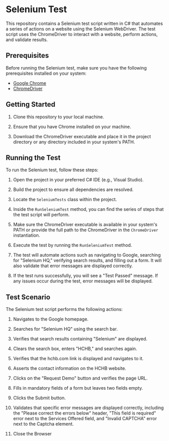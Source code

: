 # Selenium Test

This repository contains a Selenium test script written in C# that automates a series of actions on a website using the Selenium WebDriver. The test script uses the ChromeDriver to interact with a website, perform actions, and validate results.

## Prerequisites

Before running the Selenium test, make sure you have the following prerequisites installed on your system:

- [Google Chrome](https://www.google.com/chrome/)
- [ChromeDriver](https://sites.google.com/chromium.org/driver/)

## Getting Started

1. Clone this repository to your local machine.

2. Ensure that you have Chrome installed on your machine.

3. Download the ChromeDriver executable and place it in the project directory or any directory included in your system's PATH.

## Running the Test

To run the Selenium test, follow these steps:

1. Open the project in your preferred C# IDE (e.g., Visual Studio).

2. Build the project to ensure all dependencies are resolved.

3. Locate the `SeleniumTests` class within the project.

4. Inside the `RunSeleniumTest` method, you can find the series of steps that the test script will perform.

5. Make sure the ChromeDriver executable is available in your system's PATH or provide the full path to the ChromeDriver in the `ChromeDriver` instantiation.

6. Execute the test by running the `RunSeleniumTest` method.

7. The test will automate actions such as navigating to Google, searching for "Selenium HQ," verifying search results, and filling out a form. It will also validate that error messages are displayed correctly.

8. If the test runs successfully, you will see a "Test Passed" message. If any issues occur during the test, error messages will be displayed.

## Test Scenario

The Selenium test script performs the following actions:

1. Navigates to the Google homepage.

2. Searches for "Selenium HQ" using the search bar.

3. Verifies that search results containing "Selenium" are displayed.

4. Clears the search box, enters "HCHB," and searches again.

5. Verifies that the hchb.com link is displayed and navigates to it.

6. Asserts the contact information on the HCHB website.

7. Clicks on the "Request Demo" button and verifies the page URL.

8. Fills in mandatory fields of a form but leaves two fields empty.

9. Clicks the Submit button.

10. Validates that specific error messages are displayed correctly, including the "Please correct the errors below" header, "This field is required" error next to the Services Offered field, and "Invalid CAPTCHA" error next to the Captcha element.

11. Close the Browser